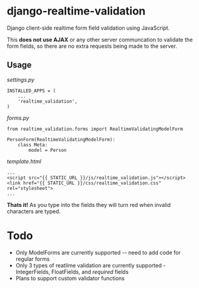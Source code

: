 django-realtime-validation
==========================

Django client-side realtime form field validation using JavaScript.

This **does not use AJAX** or any other server communcation to validate the form fields, so there are no extra requests being made to the server.

Usage
-----

*settings.py*

    INSTALLED_APPS = (
        ...
        'realtime_validation',
    )


*forms.py*

    from realtime_validation.forms import RealtimeValidatingModelForm
  
    PersonForm(RealtimeValidatingModelForm):
        class Meta:
            model = Person


*template.html*

    ...
    <script src="{{ STATIC_URL }}/js/realtime_validation.js"></script>
    <link href="{{ STATIC_URL }}/css/realtime_validation.css" rel="stylesheet">
    ...
    

**Thats it!** As you type into the fields they will turn red when invalid characters are typed.

Todo
====

* Only ModelForms are currently supported -- need to add code for regular forms
* Only 3 types of reatlime validation are currently supported - IntegerFields, FloatFields, and *required* fields
* Plans to support custom validator functions
